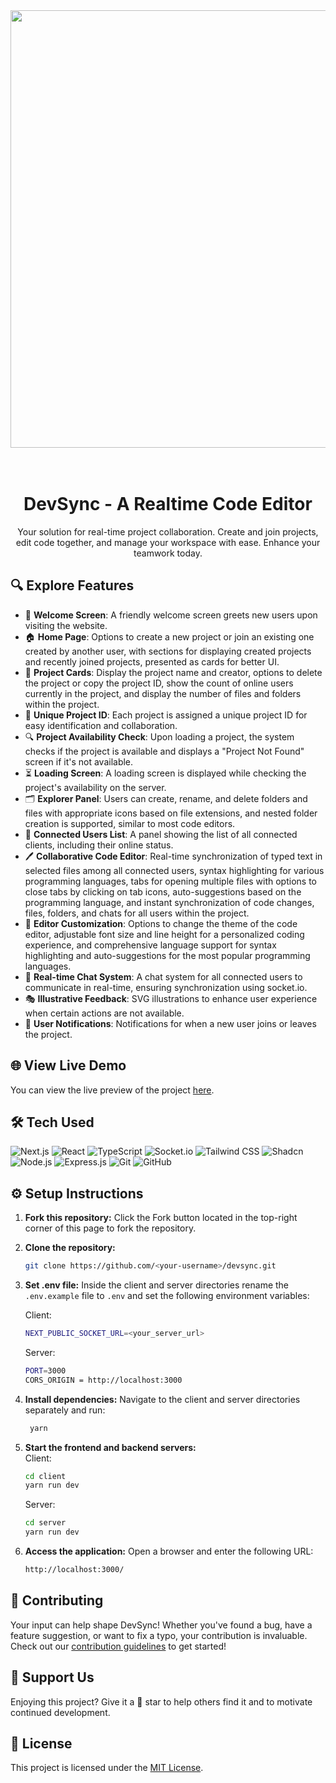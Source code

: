 <div align="center">
    <img src="https://devsync.itrs.tech/logo/logo.svg" width="700"/>
    <h1><br/>DevSync - A Realtime Code Editor</h1>
    <p>Your solution for real-time project collaboration. Create and join projects, edit code together, and manage your workspace with ease. Enhance your teamwork today.</p>
</div>

## 🔍 Explore Features

- 🌟 **Welcome Screen**: A friendly welcome screen greets new users upon visiting the website.
- 🏠 **Home Page**: Options to create a new project or join an existing one created by another user, with sections for displaying created projects and recently joined projects, presented as cards for better UI.
- 📃 **Project Cards**: Display the project name and creator, options to delete the project or copy the project ID, show the count of online users currently in the project, and display the number of files and folders within the project.
- 🧩 **Unique Project ID**: Each project is assigned a unique project ID for easy identification and collaboration.
- 🔍 **Project Availability Check**: Upon loading a project, the system checks if the project is available and displays a "Project Not Found" screen if it's not available.
- ⏳ **Loading Screen**: A loading screen is displayed while checking the project's availability on the server.
- 🗂️ **Explorer Panel**: Users can create, rename, and delete folders and files with appropriate icons based on file extensions, and nested folder creation is supported, similar to most code editors.
- 👥 **Connected Users List**: A panel showing the list of all connected clients, including their online status.
- 🖊️ **Collaborative Code Editor**: Real-time synchronization of typed text in selected files among all connected users, syntax highlighting for various programming languages, tabs for opening multiple files with options to close tabs by clicking on tab icons, auto-suggestions based on the programming language, and instant synchronization of code changes, files, folders, and chats for all users within the project.
- 🎨 **Editor Customization**: Options to change the theme of the code editor, adjustable font size and line height for a personalized coding experience, and comprehensive language support for syntax highlighting and auto-suggestions for the most popular programming languages.
- 💬 **Real-time Chat System**: A chat system for all connected users to communicate in real-time, ensuring synchronization using socket.io.
- 🎭 **Illustrative Feedback**: SVG illustrations to enhance user experience when certain actions are not available.
- 📣 **User Notifications**: Notifications for when a new user joins or leaves the project.

## 🌐 View Live Demo

You can view the live preview of the project [here](https://syncdev.vercel.app/).

## 🛠️ Tech Used

![Next.js](https://img.shields.io/badge/Next.js-black?style=for-the-badge&logo=next.js&logoColor=white)
![React](https://img.shields.io/badge/react-%2320232a.svg?style=for-the-badge&logo=react&logoColor=%2361DAFB)
![TypeScript](https://img.shields.io/badge/typescript-%23007ACC.svg?style=for-the-badge&logo=typescript&logoColor=white)
![Socket.io](https://img.shields.io/badge/socket.io-%23000000.svg?style=for-the-badge&logo=socket.io&logoColor=white)
![Tailwind CSS](https://img.shields.io/badge/tailwindcss-%2338B2AC.svg?style=for-the-badge&logo=tailwind-css&logoColor=white)
![Shadcn](https://img.shields.io/badge/Shadcn-000000?style=for-the-badge&logo=vercel&logoColor=white)
![Node.js](https://img.shields.io/badge/Node.js-43853D?style=for-the-badge&logo=node.js&logoColor=white)
![Express.js](https://img.shields.io/badge/Express.js-404D59?style=for-the-badge)
![Git](https://img.shields.io/badge/GIT-E44C30?style=for-the-badge&logo=git&logoColor=white)
![GitHub](https://img.shields.io/badge/GitHub-100000?style=for-the-badge&logo=github&logoColor=white)

## ⚙️ Setup Instructions

1. **Fork this repository:** Click the Fork button located in the top-right corner of this page to fork the repository.
2. **Clone the repository:**
   ```bash
   git clone https://github.com/<your-username>/devsync.git
   ```
3. **Set .env file:**
   Inside the client and server directories rename the `.env.example` file to `.env` and set the following environment variables:

   Client:

   ```bash
   NEXT_PUBLIC_SOCKET_URL=<your_server_url>
   ```

   Server:

   ```bash
   PORT=3000
   CORS_ORIGIN = http://localhost:3000
   ```

4. **Install dependencies:**
   Navigate to the client and server directories separately and run:
   ```bash
    yarn
   ```
5. **Start the frontend and backend servers:**  
   Client:
   ```bash
   cd client
   yarn run dev
   ```
   Server:
   ```bash
   cd server
   yarn run dev
   ```
6. **Access the application:**
   Open a browser and enter the following URL:
   ```bash
   http://localhost:3000/
   ```

## 🤝 Contributing

Your input can help shape DevSync! Whether you've found a bug, have a feature suggestion, or want to fix a typo, your contribution is invaluable. Check out our [contribution guidelines](CONTRIBUTING.md)  to get started!

## 💖 Support Us

Enjoying this project? Give it a 🌟 star to help others find it and to motivate continued development.

## 🪪 License

This project is licensed under the [MIT License](LICENSE).
